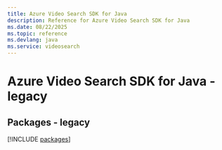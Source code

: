 ```yaml
---
title: Azure Video Search SDK for Java
description: Reference for Azure Video Search SDK for Java
ms.date: 08/22/2025
ms.topic: reference
ms.devlang: java
ms.service: videosearch
---
```

# Azure Video Search SDK for Java - legacy
## Packages - legacy
[!INCLUDE [packages](video-search-index.md)]